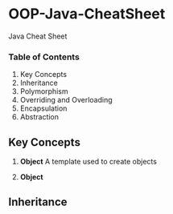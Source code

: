 # OOP-Java-CheatSheet
Java Cheat Sheet


### Table of Contents 
1. Key Concepts
2. Inheritance
3. Polymorphism
4. Overriding and Overloading 
5. Encapsulation
6. Abstraction

## Key Concepts

1. __Object__ A template used to create objects

2. __Object__




## Inheritance 
